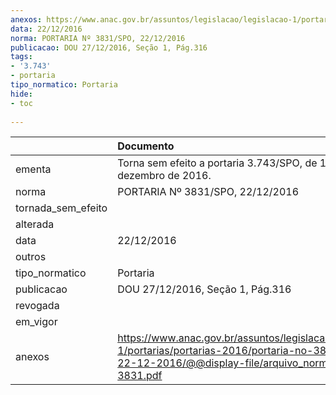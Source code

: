 ```yaml
---
anexos: https://www.anac.gov.br/assuntos/legislacao/legislacao-1/portarias/portarias-2016/portaria-no-3831-spo-22-12-2016/@@display-file/arquivo_norma/PA2016-3831.pdf
data: 22/12/2016
norma: PORTARIA Nº 3831/SPO, 22/12/2016
publicacao: DOU 27/12/2016, Seção 1, Pág.316
tags:
- '3.743'
- portaria
tipo_normatico: Portaria
hide: 
- toc 
 
---
```


|                    | Documento                                                                                                                                                      |
|:-------------------|:---------------------------------------------------------------------------------------------------------------------------------------------------------------|
| ementa             | Torna sem efeito a portaria 3.743/SPO, de 16 de dezembro de 2016.                                                                                              |
| norma              | PORTARIA Nº 3831/SPO, 22/12/2016                                                                                                                               |
| tornada_sem_efeito |                                                                                                                                                                |
| alterada           |                                                                                                                                                                |
| data               | 22/12/2016                                                                                                                                                     |
| outros             |                                                                                                                                                                |
| tipo_normatico     | Portaria                                                                                                                                                       |
| publicacao         | DOU 27/12/2016, Seção 1, Pág.316                                                                                                                               |
| revogada           |                                                                                                                                                                |
| em_vigor           |                                                                                                                                                                |
| anexos             | https://www.anac.gov.br/assuntos/legislacao/legislacao-1/portarias/portarias-2016/portaria-no-3831-spo-22-12-2016/@@display-file/arquivo_norma/PA2016-3831.pdf |